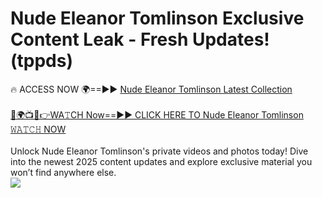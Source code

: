 # Nude Eleanor Tomlinson Exclusive Content Leak - Fresh Updates! (tppds)

🔥 ACCESS NOW 🌍==►► <a href="https://tinyurl.com/2mz8nhtm" rel="nofollow">Nude Eleanor Tomlinson Latest Collection</a>
<br><br>
[🔴🌍📺📱👉WA𝚃CH Now==►► CLICK HERE TO Nude Eleanor Tomlinson 𝚆𝙰𝚃𝙲𝙷 NOW](https://tinyurl.com/2mz8nhtm)
<br><br>
Unlock Nude Eleanor Tomlinson's private videos and photos today! Dive into the newest 2025 content updates and explore exclusive material you won’t find anywhere else.
<br>
<a href="https://tinyurl.com/2mz8nhtm" rel="nofollow" data-target="animated-image.originalLink"><img src="https://camo.githubusercontent.com/8a4f000d20f83aca3bf7ec5f350d767afa0574a8a352519fd8cfa583a6f93a33/68747470733a2f2f692e696d6775722e636f6d2f644a486b345a712e676966" data-canonical-src="https://i.imgur.com/dJHk4Zq.gif" style="max-width: 100%; display: inline-block;" data-target="animated-image.originalImage"></a>
<br>
